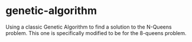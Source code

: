 # genetic-algorithm
Using a classic Genetic Algorithm to find a solution to the N-Queens problem. This one is specifically modified to be for the 8-queens problem.
